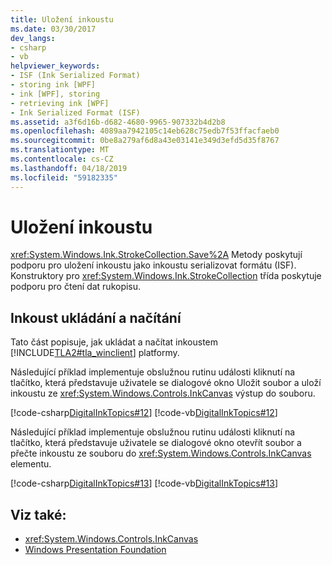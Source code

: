 ```yaml
---
title: Uložení inkoustu
ms.date: 03/30/2017
dev_langs:
- csharp
- vb
helpviewer_keywords:
- ISF (Ink Serialized Format)
- storing ink [WPF]
- ink [WPF], storing
- retrieving ink [WPF]
- Ink Serialized Format (ISF)
ms.assetid: a3f6d16b-d682-4680-9965-907332b4d2b8
ms.openlocfilehash: 4089aa7942105c14eb628c75edb7f53ffacfaeb0
ms.sourcegitcommit: 0be8a279af6d8a43e03141e349d3efd5d35f8767
ms.translationtype: MT
ms.contentlocale: cs-CZ
ms.lasthandoff: 04/18/2019
ms.locfileid: "59182335"
---
```

# <a name="storing-ink"></a>Uložení inkoustu
<xref:System.Windows.Ink.StrokeCollection.Save%2A> Metody poskytují podporu pro uložení inkoustu jako inkoustu serializovat formátu (ISF). Konstruktory pro <xref:System.Windows.Ink.StrokeCollection> třída poskytuje podporu pro čtení dat rukopisu.  
  
## <a name="ink-storage-and-retrieval"></a>Inkoust ukládání a načítání  
 Tato část popisuje, jak ukládat a načítat inkoustem [!INCLUDE[TLA2#tla_winclient](../../../../includes/tla2sharptla-winclient-md.md)] platformy.  
  
 Následující příklad implementuje obslužnou rutinu události kliknutí na tlačítko, která představuje uživatele se dialogové okno Uložit soubor a uloží inkoustu ze <xref:System.Windows.Controls.InkCanvas> výstup do souboru.  
  
 [!code-csharp[DigitalInkTopics#12](~/samples/snippets/csharp/VS_Snippets_Wpf/DigitalInkTopics/CSharp/Window1.xaml.cs#12)]
 [!code-vb[DigitalInkTopics#12](~/samples/snippets/visualbasic/VS_Snippets_Wpf/DigitalInkTopics/VisualBasic/Window1.xaml.vb#12)]  
  
 Následující příklad implementuje obslužnou rutinu události kliknutí na tlačítko, která představuje uživatele se dialogové okno otevřít soubor a přečte inkoustu ze souboru do <xref:System.Windows.Controls.InkCanvas> elementu.  
  
 [!code-csharp[DigitalInkTopics#13](~/samples/snippets/csharp/VS_Snippets_Wpf/DigitalInkTopics/CSharp/Window1.xaml.cs#13)]
 [!code-vb[DigitalInkTopics#13](~/samples/snippets/visualbasic/VS_Snippets_Wpf/DigitalInkTopics/VisualBasic/Window1.xaml.vb#13)]  
  
## <a name="see-also"></a>Viz také:

- <xref:System.Windows.Controls.InkCanvas>
- [Windows Presentation Foundation](../index.md)
